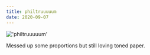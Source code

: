 ```yaml
---
title: philtruuuuum
date: 2020-09-07
---
```


!['philtruuuuum'](/Tonedmouse.jpeg)

Messed up some proportions but still loving toned paper.